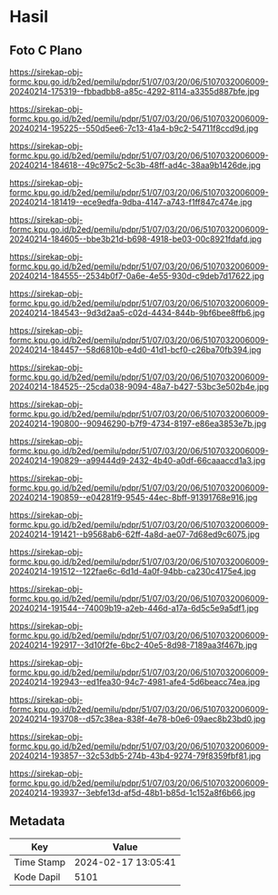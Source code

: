 # Hasil

## Foto C Plano

https://sirekap-obj-formc.kpu.go.id/b2ed/pemilu/pdpr/51/07/03/20/06/5107032006009-20240214-175319--fbbadbb8-a85c-4292-8114-a3355d887bfe.jpg

https://sirekap-obj-formc.kpu.go.id/b2ed/pemilu/pdpr/51/07/03/20/06/5107032006009-20240214-195225--550d5ee6-7c13-41a4-b9c2-54711f8ccd9d.jpg

https://sirekap-obj-formc.kpu.go.id/b2ed/pemilu/pdpr/51/07/03/20/06/5107032006009-20240214-184618--49c975c2-5c3b-48ff-ad4c-38aa9b1426de.jpg

https://sirekap-obj-formc.kpu.go.id/b2ed/pemilu/pdpr/51/07/03/20/06/5107032006009-20240214-181419--ece9edfa-9dba-4147-a743-f1ff847c474e.jpg

https://sirekap-obj-formc.kpu.go.id/b2ed/pemilu/pdpr/51/07/03/20/06/5107032006009-20240214-184605--bbe3b21d-b698-4918-be03-00c8921fdafd.jpg

https://sirekap-obj-formc.kpu.go.id/b2ed/pemilu/pdpr/51/07/03/20/06/5107032006009-20240214-184555--2534b0f7-0a6e-4e55-930d-c9deb7d17622.jpg

https://sirekap-obj-formc.kpu.go.id/b2ed/pemilu/pdpr/51/07/03/20/06/5107032006009-20240214-184543--9d3d2aa5-c02d-4434-844b-9bf6bee8ffb6.jpg

https://sirekap-obj-formc.kpu.go.id/b2ed/pemilu/pdpr/51/07/03/20/06/5107032006009-20240214-184457--58d6810b-e4d0-41d1-bcf0-c26ba70fb394.jpg

https://sirekap-obj-formc.kpu.go.id/b2ed/pemilu/pdpr/51/07/03/20/06/5107032006009-20240214-184525--25cda038-9094-48a7-b427-53bc3e502b4e.jpg

https://sirekap-obj-formc.kpu.go.id/b2ed/pemilu/pdpr/51/07/03/20/06/5107032006009-20240214-190800--90946290-b7f9-4734-8197-e86ea3853e7b.jpg

https://sirekap-obj-formc.kpu.go.id/b2ed/pemilu/pdpr/51/07/03/20/06/5107032006009-20240214-190829--a99444d9-2432-4b40-a0df-66caaaccd1a3.jpg

https://sirekap-obj-formc.kpu.go.id/b2ed/pemilu/pdpr/51/07/03/20/06/5107032006009-20240214-190859--e04281f9-9545-44ec-8bff-91391768e916.jpg

https://sirekap-obj-formc.kpu.go.id/b2ed/pemilu/pdpr/51/07/03/20/06/5107032006009-20240214-191421--b9568ab6-62ff-4a8d-ae07-7d68ed9c6075.jpg

https://sirekap-obj-formc.kpu.go.id/b2ed/pemilu/pdpr/51/07/03/20/06/5107032006009-20240214-191512--122fae6c-6d1d-4a0f-94bb-ca230c4175e4.jpg

https://sirekap-obj-formc.kpu.go.id/b2ed/pemilu/pdpr/51/07/03/20/06/5107032006009-20240214-191544--74009b19-a2eb-446d-a17a-6d5c5e9a5df1.jpg

https://sirekap-obj-formc.kpu.go.id/b2ed/pemilu/pdpr/51/07/03/20/06/5107032006009-20240214-192917--3d10f2fe-6bc2-40e5-8d98-7189aa3f467b.jpg

https://sirekap-obj-formc.kpu.go.id/b2ed/pemilu/pdpr/51/07/03/20/06/5107032006009-20240214-192943--ed1fea30-94c7-4981-afe4-5d6beacc74ea.jpg

https://sirekap-obj-formc.kpu.go.id/b2ed/pemilu/pdpr/51/07/03/20/06/5107032006009-20240214-193708--d57c38ea-838f-4e78-b0e6-09aec8b23bd0.jpg

https://sirekap-obj-formc.kpu.go.id/b2ed/pemilu/pdpr/51/07/03/20/06/5107032006009-20240214-193857--32c53db5-274b-43b4-9274-79f8359fbf81.jpg

https://sirekap-obj-formc.kpu.go.id/b2ed/pemilu/pdpr/51/07/03/20/06/5107032006009-20240214-193937--3ebfe13d-af5d-48b1-b85d-1c152a8f6b66.jpg


## Metadata

| Key        | Value               |
| ---------- | ------------------- |
| Time Stamp | 2024-02-17 13:05:41 |
| Kode Dapil | 5101                |



